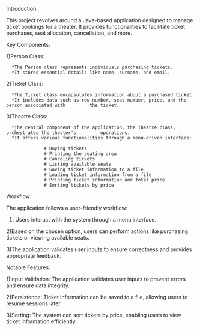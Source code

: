 Introduction:

This project revolves around a Java-based application designed to manage ticket bookings for a theater. It provides functionalities to facilitate ticket purchases, seat allocation, cancellation, and more.

Key Components:

  1)Person Class:

      *The Person class represents individuals purchasing tickets.
      *It stores essential details like name, surname, and email.
      
  2)Ticket Class:

      *The Ticket class encapsulates information about a purchased ticket.
      *It includes data such as row number, seat number, price, and the person associated with         the ticket.
      
  3)Theatre Class:

      *The central component of the application, the Theatre class, orchestrates the theater's         operations.
      *It offers various functionalities through a menu-driven interface:
      
                  # Buying tickets
                  # Printing the seating area
                  # Canceling tickets
                  # Listing available seats
                  # Saving ticket information to a file
                  # Loading ticket information from a file
                  # Printing ticket information and total price
                  # Sorting tickets by price
Workflow:

The application follows a user-friendly workflow:

  1) Users interact with the system through a menu interface.
     
  2)Based on the chosen option, users can perform actions like purchasing tickets or viewing        available seats.
  
  3)The application validates user inputs to ensure correctness and provides appropriate            feedback.

Notable Features:

  1)Input Validation: The application validates user inputs to prevent errors and ensure data       integrity.
  
  2)Persistence: Ticket information can be saved to a file, allowing users to resume sessions       later.
  
  3)Sorting: The system can sort tickets by price, enabling users to view ticket information        efficiently.
